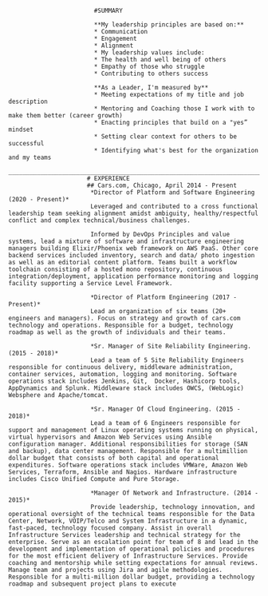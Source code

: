                             #SUMMARY   
	
                            **My leadership principles are based on:**
                            * Communication
                            * Engagement
                            * Alignment
                            * My leadership values include:
                            * The health and well being of others
                            * Empathy of those who struggle
                            * Contributing to others success

                            **As a Leader, I'm measured by**
                            * Meeting expectations of my title and job description
                            * Mentoring and Coaching those I work with to make them better (career growth)
                            * Enacting principles that build on a "yes” mindset
                            * Setting clear context for others to be successful
                            * Identifying what's best for the organization and my teams
                             __________________________________________________________________________________________________________________________ 
                          # EXPERIENCE
                          ## Cars.com, Chicago, April 2014 - Present
                           *Director of Platform and Software Engineering (2020 - Present)*
                           Leveraged and contributed to a cross functional leadership team seeking alignment amidst ambiguity, healthy/respectful conflict and complex technical/business challenges.  

                           Informed by DevOps Principles and value systems, lead a mixture of software and infrastructure engineering managers building Elixir/Phoenix web framework on AWS PaaS. Other core backend services included inventory, search and data/ photo ingestion as well as an editorial content platform. Teams built a workflow toolchain consisting of a hosted mono repository, continuous integration/deployment, application performance monitoring and logging facility supporting a Service Level Framework. 
 
                           *Director of Platform Engineering (2017 - Present)*
                           Lead an organization of six teams (20+ engineers and managers). Focus on strategy and growth of cars.com technology and operations. Responsible for a budget, technology roadmap as well as the growth of individuals and their teams.

                           *Sr. Manager of Site Reliability Engineering.(2015 - 2018)*
                           Lead a team of 5 Site Reliability Engineers responsible for continuous delivery, middleware administration, container services, automation, logging and monitoring. Software operations stack includes Jenkins, Git,  Docker, Hashicorp tools, AppDynamics and Splunk. Middleware stack includes OWCS, (WebLogic) Websphere and Apache/tomcat.

                           *Sr. Manager Of Cloud Engineering. (2015 - 2018)*
                           Lead a team of 6 Engineers responsible for support and management of Linux operating systems running on physical, virtual hypervisors and Amazon Web Services using Ansible configuration manager. Additional responsibilities for storage (SAN and backup), data center management. Responsible for a multimillion dollar budget that consists of both capital and operational expenditures. Software operations stack includes VMWare, Amazon Web Services, Terraform, Ansible and Nagios. Hardware infrastructure includes Cisco Unified Compute and Pure Storage. 

                           *Manager Of Network and Infrastructure. (2014 - 2015)*
                           Provide leadership, technology innovation, and operational oversight of the technical teams responsible for the Data Center, Network, VOIP/Telco and System Infrastructure in a dynamic, fast-paced, technology focused company. Assist in overall Infrastructure Services leadership and technical strategy for the enterprise. Serve as an escalation point for team of 8 and lead in the development and implementation of operational policies and procedures for the most efficient delivery of Infrastructure Services. Provide coaching and mentorship while setting expectations for annual reviews. Manage team and projects using Jira and agile methodologies. Responsible for a multi-million dollar budget, providing a technology roadmap and subsequent project plans to execute 

